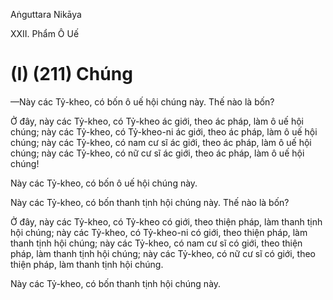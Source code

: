 Aṅguttara Nikāya

XXII. Phẩm Ô Uế

# (I) (211) Chúng

—Này các Tỷ-kheo, có bốn ô uế hội chúng này. Thế nào là bốn?

Ở đây, này các Tỷ-kheo, có Tỷ-kheo ác giới, theo ác pháp, làm ô uế hội chúng; này các Tỷ-kheo, có Tỷ-kheo-ni ác giới, theo ác pháp, làm ô uế hội chúng; này các Tỷ-kheo, có nam cư sĩ ác giới, theo ác pháp, làm ô uế hội chúng; này các Tỷ-kheo, có nữ cư sĩ ác giới, theo ác pháp, làm ô uế hội chúng!

Này các Tỷ-kheo, có bốn ô uế hội chúng này.

Này các Tỷ-kheo, có bốn thanh tịnh hội chúng này. Thế nào là bốn?

Ở đây, này các Tỷ-kheo, có Tỷ-kheo có giới, theo thiện pháp, làm thanh tịnh hội chúng; này các Tỷ-kheo, có Tỷ-kheo-ni có giới, theo thiện pháp, làm thanh tịnh hội chúng; này các Tỷ-kheo, có nam cư sĩ có giới, theo thiện pháp, làm thanh tịnh hội chúng; này các Tỷ-kheo, có nữ cư sĩ có giới, theo thiện pháp, làm thanh tịnh hội chúng.

Này các Tỷ-kheo, có bốn thanh tịnh hội chúng này.

